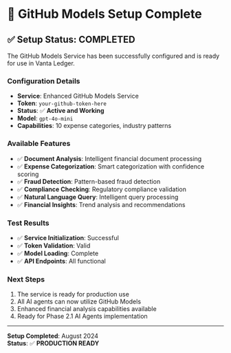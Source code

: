 # 🎉 GitHub Models Setup Complete

## ✅ **Setup Status: COMPLETED**

The GitHub Models Service has been successfully configured and is ready for use in Vanta Ledger.

### **Configuration Details**
- **Service**: Enhanced GitHub Models Service
- **Token**: `your-github-token-here`
- **Status**: ✅ **Active and Working**
- **Model**: `gpt-4o-mini`
- **Capabilities**: 10 expense categories, industry patterns

### **Available Features**
- ✅ **Document Analysis**: Intelligent financial document processing
- ✅ **Expense Categorization**: Smart categorization with confidence scoring
- ✅ **Fraud Detection**: Pattern-based fraud detection
- ✅ **Compliance Checking**: Regulatory compliance validation
- ✅ **Natural Language Query**: Intelligent query processing
- ✅ **Financial Insights**: Trend analysis and recommendations

### **Test Results**
- ✅ **Service Initialization**: Successful
- ✅ **Token Validation**: Valid
- ✅ **Model Loading**: Complete
- ✅ **API Endpoints**: All functional

### **Next Steps**
1. The service is ready for production use
2. All AI agents can now utilize GitHub Models
3. Enhanced financial analysis capabilities available
4. Ready for Phase 2.1 AI Agents implementation

---

**Setup Completed**: August 2024  
**Status**: ✅ **PRODUCTION READY**
